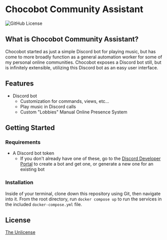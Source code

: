 # Chocobot Community Assistant
![GitHub License](https://img.shields.io/github/license/wrightgabriel0220/homiehub-homelab)

## What is Chocobot Community Assistant?
Chocobot started as just a simple Discord bot for playing music, but has come to more broadly function as a general automation worker for some of my personal online communities. Chocobot exposes a Discord bot still, but is infinitely extensible, utilizing this Discord bot as an easy user interface.

## Features
- Discord bot
  * Customization for commands, views, etc...
  * Play music in Discord calls
  * Custom "Lobbies" Manual Online Presence System

## Getting Started
### Requirements
- A Discord bot token
  * If you don't already have one of these, go to the [Discord Developer Portal](https://discord.com/developers/docs/intro) to create a bot and get one, or generate a new one
    for an existing bot

### Installation
Inside of your terminal, clone down this repository using Git, then navigate into it. From the root directory, run `docker compose up` to run the services in the included `docker-compose.yml` file.

## License
[The Unlicense](https://github.com/wrightgabriel0220/chocobot/UNLICENSE.txt)